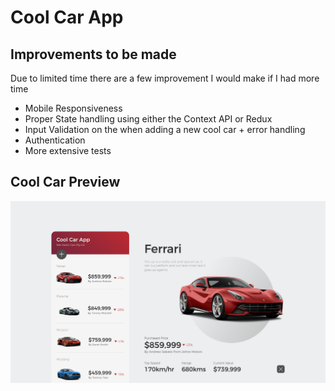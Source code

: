 # Cool Car App

## Improvements to be made

Due to limited time there are a few improvement I would make if I had more time

- Mobile Responsiveness
- Proper State handling using either the Context API or Redux
- Input Validation on the when adding a new cool car + error handling
- Authentication
- More extensive tests

## Cool Car Preview

![Preview](preview.png?raw=true 'Preview')
